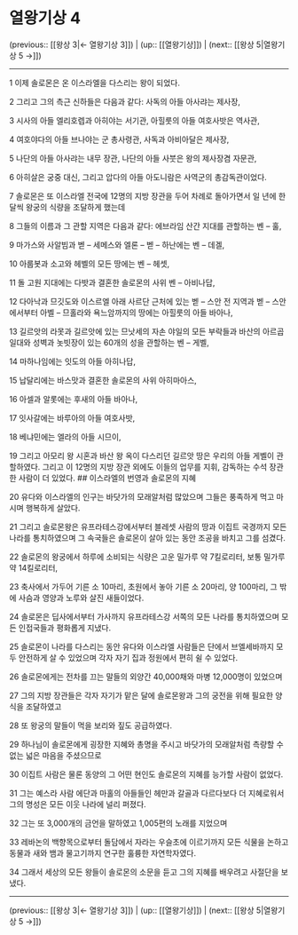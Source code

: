 # 열왕기상 4

(previous:: [[왕상 3|← 열왕기상 3]]) | (up:: [[열왕기상]]) | (next:: [[왕상 5|열왕기상 5 →]])

***




1 
이제 솔로몬은 온 이스라엘을 다스리는 왕이 되었다. 



2 
그리고 그의 측근 신하들은 다음과 같다: 사독의 아들 아사랴는 제사장, 



3 
시사의 아들 엘리호렙과 아히야는 서기관, 아힐룻의 아들 여호사밧은 역사관, 



4 
여호야다의 아들 브나야는 군 총사령관, 사독과 아비아달은 제사장, 



5 
나단의 아들 아사랴는 내무 장관, 나단의 아들 사붓은 왕의 제사장겸 자문관, 



6 
아히살은 궁중 대신, 그리고 압다의 아들 아도니람은 사역군의 총감독관이었다. 



7 
솔로몬은 또 이스라엘 전국에 12명의 지방 장관을 두어 차례로 돌아가면서 일 년에 한 달씩 왕궁의 식량을 조달하게 했는데 



8 
그들의 이름과 그 관할 지역은 다음과 같다: 에브라임 산간 지대를 관할하는 벤 – 훌, 



9 
마가스와 사알빔과 벧 – 세메스와 엘론 – 벧 – 하난에는 벤 – 데겔, 



10 
아룹봇과 소고와 헤벨의 모든 땅에는 벤 – 헤셋, 



11 
돌 고원 지대에는 다밧과 결혼한 솔로몬의 사위 벤 – 아비나답, 



12 
다아낙과 므깃도와 이스르엘 아래 사르단 근처에 있는 벧 – 스안 전 지역과 벧 – 스안에서부터 아벨 – 므홀라와 욕느암까지의 땅에는 아힐룻의 아들 바아나, 



13 
길르앗의 라못과 길르앗에 있는 므낫세의 자손 야일의 모든 부락들과 바산의 아르곱 일대와 성벽과 놋빗장이 있는 60개의 성을 관할하는 벤 – 게벨, 



14 
마하나임에는 잇도의 아들 아히나답, 



15 
납달리에는 바스맛과 결혼한 솔로몬의 사위 아히마아스, 



16 
아셀과 알롯에는 후새의 아들 바아나, 



17 
잇사갈에는 바루아의 아들 여호사밧, 



18 
베냐민에는 엘라의 아들 시므이, 



19 
그리고 아모리 왕 시혼과 바산 왕 옥이 다스리던 길르앗 땅은 우리의 아들 게벨이 관할하였다. 그리고 이 12명의 지방 장관 외에도 이들의 업무를 지휘, 감독하는 수석 장관 한 사람이 더 있었다. ## 이스라엘의 번영과 솔로몬의 지혜 



20 
유다와 이스라엘의 인구는 바닷가의 모래알처럼 많았으며 그들은 풍족하게 먹고 마시며 행복하게 살았다. 



21 
그리고 솔로몬왕은 유프라테스강에서부터 블레셋 사람의 땅과 이집트 국경까지 모든 나라를 통치하였으며 그 속국들은 솔로몬이 살아 있는 동안 조공을 바치고 그를 섬겼다. 



22 
솔로몬의 왕궁에서 하루에 소비되는 식량은 고운 밀가루 약 7킬로리터, 보통 밀가루 약 14킬로리터, 



23 
축사에서 가두어 기른 소 10마리, 초원에서 놓아 기른 소 20마리, 양 100마리, 그 밖에 사슴과 영양과 노루와 살진 새들이었다. 



24 
솔로몬은 딥사에서부터 가사까지 유프라테스강 서쪽의 모든 나라를 통치하였으며 모든 인접국들과 평화롭게 지냈다. 



25 
솔로몬이 나라를 다스리는 동안 유다와 이스라엘 사람들은 단에서 브엘세바까지 모두 안전하게 살 수 있었으며 각자 자기 집과 정원에서 편히 쉴 수 있었다. 



26 
솔로몬에게는 전차를 끄는 말들의 외양간 40,000채와 마병 12,000명이 있었으며 



27 
그의 지방 장관들은 각자 자기가 맡은 달에 솔로몬왕과 그의 궁전을 위해 필요한 양식을 조달하였고 



28 
또 왕궁의 말들이 먹을 보리와 짚도 공급하였다. 



29 
하나님이 솔로몬에게 굉장한 지혜와 총명을 주시고 바닷가의 모래알처럼 측량할 수 없는 넓은 마음을 주셨으므로 



30 
이집트 사람은 물론 동양의 그 어떤 현인도 솔로몬의 지혜를 능가할 사람이 없었다. 



31 
그는 예스라 사람 에단과 마홀의 아들들인 헤만과 갈골과 다르다보다 더 지혜로워서 그의 명성은 모든 이웃 나라에 널리 퍼졌다. 



32 
그는 또 3,000개의 금언을 말하였고 1,005편의 노래를 지었으며 



33 
레바논의 백향목으로부터 돌담에서 자라는 우슬초에 이르기까지 모든 식물을 논하고 동물과 새와 뱀과 물고기까지 연구한 훌륭한 자연학자였다. 



34 
그래서 세상의 모든 왕들이 솔로몬의 소문을 듣고 그의 지혜를 배우려고 사절단을 보냈다.

***

(previous:: [[왕상 3|← 열왕기상 3]]) | (up:: [[열왕기상]]) | (next:: [[왕상 5|열왕기상 5 →]])
